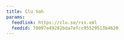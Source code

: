 ```yaml
---
title: Clu Soh
params:
  feedlink: https://clu.so/rss.xml
  feedid: 70097e49282bda7efcc95529513b4620
---
```

